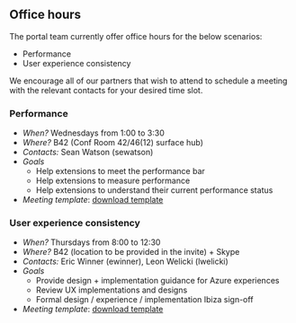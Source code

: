 ## Office hours

The portal team currently offer office hours for the below scenarios:

- Performance
- User experience consistency

We encourage all of our partners that wish to attend to schedule a meeting with the relevant contacts for your desired time slot.

### Performance

- *When?*  Wednesdays from 1:00 to 3:30
- *Where?* B42 (Conf Room 42/46(12) surface hub)
- *Contacts:* Sean Watson (sewatson)
- *Goals*
    - Help extensions to meet the performance bar
    - Help extensions to measure performance 
    - Help extensions to understand their current performance status
- *Meeting template*: <a href="https://microsoft.sharepoint.com/:u:/t/azureteams/docs/EaQmCFEng-5Ni3Z5jV7rpkQBulWs_E-_xPc9__zEIuhW4Q?e=QoSLFe">download template</a> 

### User experience consistency

- *When?*  Thursdays from 8:00 to 12:30
- *Where?* B42 (location to be provided in the invite) + Skype
- *Contacts:* Eric Winner (ewinner), Leon Welicki (lwelicki)
- *Goals*
    - Provide design + implementation guidance for Azure experiences
    - Review UX implementations and designs 
    - Formal design / experience / implementation Ibiza sign-off
- *Meeting template*: <a href="https://microsoft.sharepoint.com/:u:/t/azureteams/docs/EbR-rO1IeSxKgd0_C_5rsasBWJqm7u_JS-wnDEJGHweiRQ?e=l8vruN">download template</a> 